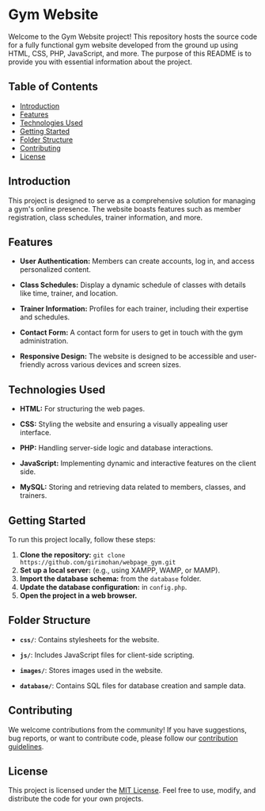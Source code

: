 # Gym Website

Welcome to the Gym Website project! This repository hosts the source code for a fully functional gym website developed from the ground up using HTML, CSS, PHP, JavaScript, and more. The purpose of this README is to provide you with essential information about the project.

## Table of Contents

- [Introduction](#introduction)
- [Features](#features)
- [Technologies Used](#technologies-used)
- [Getting Started](#getting-started)
- [Folder Structure](#folder-structure)
- [Contributing](#contributing)
- [License](#license)

## Introduction

This project is designed to serve as a comprehensive solution for managing a gym's online presence. The website boasts features such as member registration, class schedules, trainer information, and more.

## Features

- **User Authentication:** Members can create accounts, log in, and access personalized content.
  
- **Class Schedules:** Display a dynamic schedule of classes with details like time, trainer, and location.

- **Trainer Information:** Profiles for each trainer, including their expertise and schedules.

- **Contact Form:** A contact form for users to get in touch with the gym administration.

- **Responsive Design:** The website is designed to be accessible and user-friendly across various devices and screen sizes.

## Technologies Used

- **HTML:** For structuring the web pages.
  
- **CSS:** Styling the website and ensuring a visually appealing user interface.

- **PHP:** Handling server-side logic and database interactions.
  
- **JavaScript:** Implementing dynamic and interactive features on the client side.

- **MySQL:** Storing and retrieving data related to members, classes, and trainers.

## Getting Started

To run this project locally, follow these steps:

1. **Clone the repository:** `git clone https://github.com/girimohan/webpage_gym.git`
2. **Set up a local server:** (e.g., using XAMPP, WAMP, or MAMP).
3. **Import the database schema:** from the `database` folder.
4. **Update the database configuration:** in `config.php`.
5. **Open the project in a web browser.**

## Folder Structure

- **`css/`**: Contains stylesheets for the website.
  
- **`js/`**: Includes JavaScript files for client-side scripting.
  
- **`images/`**: Stores images used in the website.
  
- **`database/`**: Contains SQL files for database creation and sample data.

## Contributing

We welcome contributions from the community! If you have suggestions, bug reports, or want to contribute code, please follow our [contribution guidelines](CONTRIBUTING.md).

## License

This project is licensed under the [MIT License](LICENSE). Feel free to use, modify, and distribute the code for your own projects.
